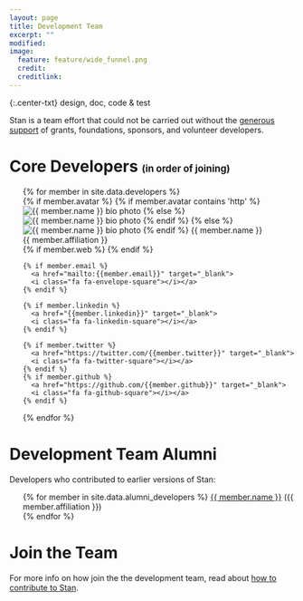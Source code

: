 ```yaml
---
layout: page
title: Development Team
excerpt: ""
modified:
image:
  feature: feature/wide_funnel.png
  credit:
  creditlink:
---
```


{:.center-txt}
design, doc, code &amp; test


Stan is a team effort that could not be carried out without the
[generous support](/support/) of grants, foundations, sponsors, and
volunteer developers.


<h1>Core Developers <span style="font-size:0.6em" class="note">(in order of joining)</span></h1>


<ul>
{% for member in site.data.developers %}

  <div style="clear:both">
  {% if member.avatar %}
    {% if member.avatar contains 'http' %}
      <img src="{{ member.avatar }}"
           class="dev-bio-photo"
           alt="{{ member.name }} bio photo"></img>
    {% else %}
      <img src="{{ site.url }}/images/bio/{{ member.avatar }}"
           class="dev-bio-photo"
           alt="{{ member.name }} bio photo">
    {% endif %}
  {% else %}
    <img src="{{ site.url }}/images/bio/bio-photo.jpg"
         class="dev-bio-photo"
         alt="{{ member.name }} bio photo">
  {% endif %}
  {{ member.name }}<br>
  {{ member.affiliation }}

  <div>
    {% if member.web %}
	    <a href="{{member.web}}" target="_blank">
      <i class="fa fa-home"></i></a>
    {% endif %}

    {% if member.email %}
      <a href="mailto:{{member.email}}" target="_blank">
      <i class="fa fa-envelope-square"></i></a>
    {% endif %}

    {% if member.linkedin %}
      <a href="{{member.linkedin}}" target="_blank">
      <i class="fa fa-linkedin-square"></i></a>
    {% endif %}

    {% if member.twitter %}
      <a href="https://twitter.com/{{member.twitter}}" target="_blank">
      <i class="fa fa-twitter-square"></i></a>
    {% endif %}
    {% if member.github %}
      <a href="https://github.com/{{member.github}}" target="_blank">
      <i class="fa fa-github-square"></i></a>
    {% endif %}

  </div>

  </div>

{% endfor %}
</ul>

# Development Team Alumni

Developers who contributed to earlier versions of Stan:

<ul>
{% for member in site.data.alumni_developers %}
  <a href="{{ member.web }}">{{ member.name }}</a>
  ({{ member.affiliation }})
  <br>
{% endfor %}
</ul>

# Join the Team

For more info on how join the the development team, read about
[how to contribute to Stan](/development/).
